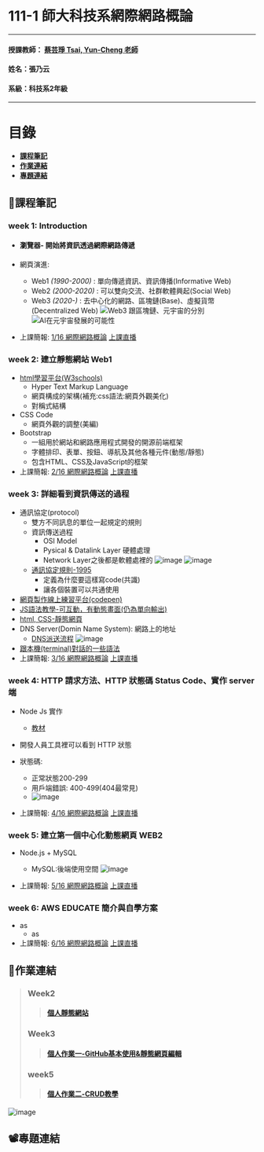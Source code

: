 # 111-1 師大科技系網際網路概論
***
 #### 授課教師： [蔡芸琤 Tsai, Yun-Cheng 老師](https://github.com/pecu?tab=repositories)
 #### 姓名：張乃云
 #### 系級：科技系2年級
***
# 目錄  

+ [**課程筆記**](https://github.com/41071119H-Irene/Web#pencil%E8%AA%B2%E7%A8%8B%E7%AD%86%E8%A8%98)
+ [**作業連結**](https://github.com/41071119H-Irene/Web#%E4%BD%9C%E6%A5%AD%E9%80%A3%E7%B5%90)
+ [**專題連結**](https://github.com/41071119H-Irene/Web#%EF%B8%8F%E5%B0%88%E9%A1%8C%E9%80%A3%E7%B5%90)

## :pencil:課程筆記
### week 1: Introduction
 * ####  瀏覽器- 開始將資訊透過網際網路傳遞
 * 網頁演進:
     * Web1 *(1990-2000)* : 單向傳遞資訊、資訊傳播(Informative Web)
     * Web2 *(2000-2020)* : 可以雙向交流、社群軟體興起(Social Web)
     * Web3 *(2020-)* : 去中心化的網路、區塊鏈(Base)、虛擬貨幣(Decentralized Web)
  ![Web3 跟區塊鏈、元宇宙的分別](https://user-images.githubusercontent.com/112916890/189841404-116111c1-2dd9-4ee6-825a-99d673a3c482.png) ![AI在元宇宙發展的可能性](https://user-images.githubusercontent.com/112916890/189842032-12d18360-decb-480b-8f6b-07a7af28d734.png)

 * 上課簡報: [1/16 網際網路概論](https://docs.google.com/presentation/d/e/2PACX-1vQeq6j0QLtkRYz4qBJMG4KOC34eEWbWHJlhfWm4eaZqg_PfCynecuaul_2zMMc_7muZ5qFQFI_MAc3z/pub?start=false&loop=false&delayms=3000&slide=id.p)  [上課直播](https://www.youtube.com/watch?v=5A1kyY9VrR0)
### week 2: 建立靜態網站 Web1
* [html學習平台(W3schools)](https://www.w3schools.com/)
   * Hyper Text Markup Language
   * 網頁構成的架構(補充:css語法:網頁外觀美化)
   * 對稱式結構
* CSS Code
   * 網頁外觀的調整(美編)
* Bootstrap
   * 一組用於網站和網路應用程式開發的開源前端框架
   * 字體排印、表單、按鈕、導航及其他各種元件(動態/靜態)
   * 包含HTML、CSS及JavaScript的框架
* 上課簡報: [2/16 網際網路概論](https://docs.google.com/presentation/d/e/2PACX-1vTDvYn3QV46gLMrZyRTLcVC_ZLSExGKp2NKSmynOjCl1TkSpo3l3objKNUJzvgniLzss6jtdrtxsPf4/pub?start=false&loop=false&delayms=3000&slide=id.p)  [上課直播](https://moodle3.ntnu.edu.tw/mod/page/view.php?id=500306)
### week 3: 詳細看到資訊傳送的過程
* 通訊協定(protocol)
   * 雙方不同訊息的單位一起規定的規則
   * 資訊傳送過程
      * OSI Model
      * Pysical & Datalink Layer 硬體處理
      * Network Layer之後都是軟體處裡的
   ![image](https://user-images.githubusercontent.com/112916890/191151732-1083c206-ec5c-4216-82e7-7cb7bb5cec74.png)
   ![image](https://user-images.githubusercontent.com/112916890/191153062-1279de7b-5dc9-493a-814a-b014a4520f09.png)
   * [通訊協定規則-1995](https://www.rfc-editor.org/)
      * 定義為什麼要這樣寫code(共識)
      * 讓各個裝置可以共通使用
* [網頁製作線上練習平台(codepen)](https://codepen.io/)
* [JS語法教學-可互動，有動態畫面(仍為單向輸出)](https://learnjavascript.online/)
* [html, CSS-靜態網頁](https://learnhtmlcss.online/)
* DNS Server(Domin Name System): 網路上的地址
   * [DNS派送流程](https://www.youtube.com/watch?v=2ZUxoi7YNgs)
 ![image](https://user-images.githubusercontent.com/112916890/191155257-09267884-d668-4914-88ad-6d596503fab6.png)
* [跟本機(terminal)對話的一些語法](https://www.techrepublic.com/article/ten-windows-10-network-commands-everyone-one-should-know/)
* 上課簡報: [3/16 網際網路概論](https://docs.google.com/presentation/d/e/2PACX-1vSZo61VUAGVMwmapSMd-GN0wBLRQyTf943MTnphSZR-33nG1cN6LToABqfef0JRq9yZYs-TRp_3zFE9/pub?start=false&loop=false&delayms=3000&slide=id.p)  [上課直播](https://www.youtube.com/watch?v=efQvdV3W1xU)

### week 4: HTTP 請求方法、HTTP 狀態碼 Status Code、實作 server 端
* Node Js 實作
   * [教材](https://bird23074035.medium.com/node-js-%E8%B5%B7%E6%89%8B%E5%BC%8F-%E8%87%AA%E6%9E%B6%E4%B8%80%E5%80%8B-web-server-9672f29a6102)
* 開發人員工具裡可以看到 HTTP 狀態
* 狀態碼:
   * 正常狀態200-299
   * 用戶端錯誤: 400-499(404最常見)
   * ![image](https://user-images.githubusercontent.com/112916890/193435958-ec4d7388-e6c1-4b07-81d9-dff7e3fb0518.png)

* 上課簡報: [4/16 網際網路概論](https://docs.google.com/presentation/d/e/2PACX-1vRzFbbpzLWLBeQLZibkd6VS3W5pjD9WhoEZd-EQav7x_2bh8nQs3owQPv0Ej-oqlCXYWy4RufLkMicY/pub?start=false&loop=false&delayms=3000&slide=id.p)  [上課直播](https://www.youtube.com/watch?v=fvwETcSQ3ig)

### week 5: 建立第一個中心化動態網頁 WEB2
* Node.js + MySQL
   * MySQL:後端使用空間
   ![image](https://user-images.githubusercontent.com/112916890/193728159-6681e137-f1b8-4951-a9c7-d39c189db8d3.png)


* 上課簡報: [5/16 網際網路概論](https://docs.google.com/presentation/d/e/2PACX-1vSm19M_AdUOrFG0hGHyuTWdvjHENudxSTDLgQpDghG7HGsW9ljLiPpXhahnFcqS4xU1mbDcXeFk-PMA/pub?start=false&loop=false&delayms=3000&slide=id.p)  [上課直播](https://www.youtube.com/watch?v=Bkhk4bivVPw&feature=youtu.be)

### week 6: AWS EDUCATE 簡介與自學方案
* as
   * as
* 上課簡報: [6/16 網際網路概論](https://docs.google.com/presentation/d/e/2PACX-1vQwXzwsXpz6GtsB2y1adorvi6a0OD3nXORh2g2nnER3YYPWsPKympVULtEOnMLSB4HZOcnsxnmdB1hg/pub?start=false&loop=false&delayms=3000&slide=id.p)  [上課直播]()

## 🙌作業連結
> ### Week2
>> #### [個人靜態網站](https://41071119h-irene.github.io/Web/Mypage/) 
> ### Week3
>> #### [個人作業一-GitHub基本使用&靜態網頁編輯](https://youtu.be/mcCPcjOdGfE)
> ### week5
>> #### [個人作業二-CRUD教學](https://www.youtube.com/watch?v=Bkhk4bivVPw)
![image](https://user-images.githubusercontent.com/112916890/194534884-91a176db-48cc-49d4-b6d1-4c353a79b15b.png)

## 📽️專題連結
